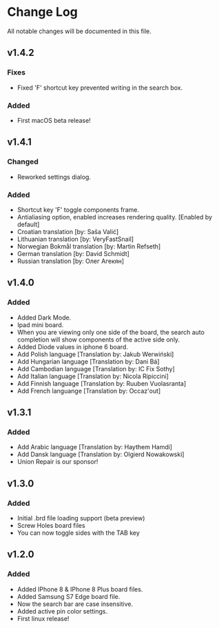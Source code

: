 # Change Log

All notable changes will be documented in this file.

## v1.4.2
### Fixes
* Fixed 'F' shortcut key prevented writing in the search box.
### Added
* First macOS beta release!
## v1.4.1
### Changed
* Reworked settings dialog.
### Added
* Shortcut key 'F' toggle components frame.
* Antialiasing option, enabled increases rendering quality. [Enabled by default]
* Croatian translation [by: Saša Valić]
* Lithuanian translation [by: VeryFastSnail]
* Norwegian Bokmål translation [by: Martin Refseth]
* German translation [by: David Schmidt]
* Russian translation [by: Олег Агекян]
## v1.4.0
### Added
* Added Dark Mode.
* Ipad mini board.
* When you are viewing only one side of the board, the search
   auto completion will show components of the active side only.
* Added Diode values in iphone 6 board. 
* Add Polish language [Translation by: Jakub Werwiński]
* Add Hungarian language [Translation by: Dani Bá]
* Add Cambodian language [Translation by: IC Fix Sothy]
* Add Italian language [Translation by: Nicola Ripiccini]
* Add Finnish language [Translation by: Ruuben Vuolasranta]
* Add French languange [Translation by: Occaz'out]
## v1.3.1
### Added
* Add Arabic language [Translation by: Haythem Hamdi]
* Add Dansk language [Translation by: Olgierd Nowakowski]
* Union Repair is our sponsor!
## v1.3.0
### Added
* Initial .brd file loading support (beta preview)
* Screw Holes board files
* You can now toggle sides with the TAB key
## v1.2.0
### Added
* Added IPhone 8 & IPhone 8 Plus board files.
* Added Samsung S7 Edge board file.
* Now the search bar are case insensitive.
* Added active pin color settings.
* First linux release!
